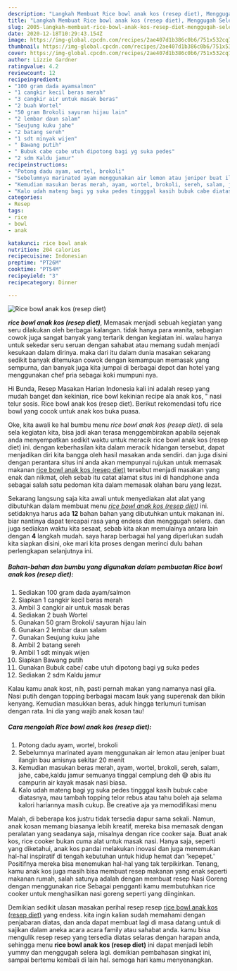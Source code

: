 ```yaml
---
description: "Langkah Membuat Rice bowl anak kos (resep diet), Menggugah Selera"
title: "Langkah Membuat Rice bowl anak kos (resep diet), Menggugah Selera"
slug: 2005-langkah-membuat-rice-bowl-anak-kos-resep-diet-menggugah-selera
date: 2020-12-18T10:29:43.154Z
image: https://img-global.cpcdn.com/recipes/2ae407d1b386c0b6/751x532cq70/rice-bowl-anak-kos-resep-diet-foto-resep-utama.jpg
thumbnail: https://img-global.cpcdn.com/recipes/2ae407d1b386c0b6/751x532cq70/rice-bowl-anak-kos-resep-diet-foto-resep-utama.jpg
cover: https://img-global.cpcdn.com/recipes/2ae407d1b386c0b6/751x532cq70/rice-bowl-anak-kos-resep-diet-foto-resep-utama.jpg
author: Lizzie Gardner
ratingvalue: 4.2
reviewcount: 12
recipeingredient:
- "100 gram dada ayamsalmon"
- "1 cangkir kecil beras merah"
- "3 cangkir air untuk masak beras"
- "2 buah Wortel"
- "50 gram Brokoli sayuran hijau lain"
- "2 lembar daun salam"
- "Seujung kuku jahe"
- "2 batang sereh"
- "1 sdt minyak wijen"
- " Bawang putih"
- " Bubuk cabe cabe utuh dipotong bagi yg suka pedes"
- "2 sdm Kaldu jamur"
recipeinstructions:
- "Potong dadu ayam, wortel, brokoli"
- "Sebelumnya marinated ayam menggunakan air lemon atau jeniper buat ilangin bau amisnya sekitar 20 menit"
- "Kemudian masukan beras merah, ayam, wortel, brokoli, sereh, salam, jahe, cabe,kaldu jamur semuanya tinggal cemplung deh 😅 abis itu campurin air kayak masak nasi biasa."
- "Kalo udah mateng bagi yg suka pedes tingggal kasih bubuk cabe diatasnya, mau tambah topping telor rebus atau tahu boleh aja selama kalori hariannya masih cukup. Be creative aja ya memodifikasi menu"
categories:
- Resep
tags:
- rice
- bowl
- anak

katakunci: rice bowl anak 
nutrition: 204 calories
recipecuisine: Indonesian
preptime: "PT26M"
cooktime: "PT54M"
recipeyield: "3"
recipecategory: Dinner

---
```



![Rice bowl anak kos (resep diet)](https://img-global.cpcdn.com/recipes/2ae407d1b386c0b6/751x532cq70/rice-bowl-anak-kos-resep-diet-foto-resep-utama.jpg)

<b><i>rice bowl anak kos (resep diet)</i></b>, Memasak menjadi sebuah kegiatan yang seru dilakukan oleh berbagai kalangan. tidak hanya para wanita, sebagian cowok juga sangat banyak yang tertarik dengan kegiatan ini. walau hanya untuk sekedar seru seruan dengan sahabat atau memang sudah menjadi kesukaan dalam dirinya. maka dari itu dalam dunia masakan sekarang sedikit banyak ditemukan cowok dengan kemampuan memasak yang sempurna, dan banyak juga kita jumpai di berbagai depot dan hotel yang menggunakan chef pria sebagai koki mumpuni nya.

Hi Bunda, Resep Masakan Harian Indonesia kali ini adalah resep yang mudah banget dan kekinian, rice bowl kekinian recipe ala anak kos, &#34; nasi telur sosis. Rice bowl anak kos (resep diet). Berikut rekomendasi tofu rice bowl yang cocok untuk anak kos buka puasa.

Oke, kita awali ke hal bumbu menu <i>rice bowl anak kos (resep diet)</i>. di sela sela kegiatan kita, bisa jadi akan terasa menggembirakan apabila sejenak anda menyempatkan sedikit waktu untuk meracik rice bowl anak kos (resep diet) ini. dengan keberhasilan kita dalam meracik hidangan tersebut, dapat menjadikan diri kita bangga oleh hasil masakan anda sendiri. dan juga disini dengan perantara situs ini anda akan mempunyai rujukan untuk memasak makanan <u>rice bowl anak kos (resep diet)</u> tersebut menjadi masakan yang enak dan nikmat, oleh sebab itu catat alamat situs ini di handphone anda sebagai salah satu pedoman kita dalam memasak olahan baru yang lezat.


Sekarang langsung saja kita awali untuk menyediakan alat alat yang dibutuhkan dalam membuat menu <u><i>rice bowl anak kos (resep diet)</i></u> ini. setidaknya harus ada <b>12</b> bahan bahan yang dibutuhkan untuk makanan ini. biar nantinya dapat tercapai rasa yang endess dan menggugah selera. dan juga sediakan waktu kita sesaat, sebab kita akan memulainya antara lain dengan <b>4</b> langkah mudah. saya harap berbagai hal yang diperlukan sudah kita siapkan disini, oke mari kita proses dengan merinci dulu bahan perlengkapan selanjutnya ini.

<!--inarticleads1-->

##### Bahan-bahan dan bumbu yang digunakan dalam pembuatan Rice bowl anak kos (resep diet):

1. Sediakan 100 gram dada ayam/salmon
1. Siapkan 1 cangkir kecil beras merah
1. Ambil 3 cangkir air untuk masak beras
1. Sediakan 2 buah Wortel
1. Gunakan 50 gram Brokoli/ sayuran hijau lain
1. Gunakan 2 lembar daun salam
1. Gunakan Seujung kuku jahe
1. Ambil 2 batang sereh
1. Ambil 1 sdt minyak wijen
1. Siapkan  Bawang putih
1. Gunakan  Bubuk cabe/ cabe utuh dipotong bagi yg suka pedes
1. Sediakan 2 sdm Kaldu jamur


Kalau kamu anak kost, nih, pasti pernah makan yang namanya nasi gila. Nasi putih dengan topping berbagai macam lauk yang superenak dan bikin kenyang. Kemudian masukkan beras, aduk hingga terlumuri tumisan dengan rata. Ini dia yang wajib anak kosan tau! 

<!--inarticleads2-->

##### Cara mengolah Rice bowl anak kos (resep diet):

1. Potong dadu ayam, wortel, brokoli
1. Sebelumnya marinated ayam menggunakan air lemon atau jeniper buat ilangin bau amisnya sekitar 20 menit
1. Kemudian masukan beras merah, ayam, wortel, brokoli, sereh, salam, jahe, cabe,kaldu jamur semuanya tinggal cemplung deh 😅 abis itu campurin air kayak masak nasi biasa.
1. Kalo udah mateng bagi yg suka pedes tingggal kasih bubuk cabe diatasnya, mau tambah topping telor rebus atau tahu boleh aja selama kalori hariannya masih cukup. Be creative aja ya memodifikasi menu


Malah, di beberapa kos justru tidak tersedia dapur sama sekali. Namun, anak kosan memang biasanya lebih kreatif, mereka bisa memasak dengan peralatan yang seadanya saja, misalnya dengan rice cooker saja. Buat anak kos, rice cooker bukan cuma alat untuk masak nasi. Hanya saja, seperti yang diketahui, anak kos pandai melakukan inovasi dan juga menemukan hal-hal inspiratif di tengah kebutuhan untuk hidup hemat dan &#39;kepepet.&#39; Positifnya mereka bisa menemukan hal-hal yang tak terpikirkan. Tenang, kamu anak kos juga masih bisa membuat resep makanan yang enak seperti makanan rumah, salah satunya adalah dengan membuat resep Nasi Goreng dengan menggunakan rice Sebagai pengganti kamu membutuhkan rice cooker untuk menghasilkan nasi goreng seperti yang diinginkan. 

Demikian sedikit ulasan masakan perihal resep resep <u>rice bowl anak kos (resep diet)</u> yang endess. kita ingin kalian sudah memahami dengan penjabaran diatas, dan anda dapat membuat lagi di masa datang untuk di sajikan dalam aneka acara acara family atau sahabat anda. kamu bisa mengulik resep resep yang tersedia diatas selaras dengan harapan anda, sehingga menu <b>rice bowl anak kos (resep diet)</b> ini dapat menjadi lebih yummy dan menggugah selera lagi. demikian pembahasan singkat ini, sampai bertemu kembali di lain hal. semoga hari kamu menyenangkan.
